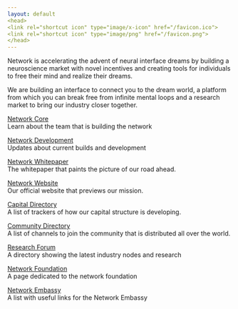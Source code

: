 ```yaml
---
layout: default
<head>
<link rel="shortcut icon" type="image/x-icon" href="/favicon.ico">
<link rel="shortcut icon" type="image/png" href="/favicon.png">
</head>
---
```

Network is accelerating the advent of neural interface dreams by building a neuroscience market with novel incentives and creating tools for individuals to free their mind and realize their dreams.

We are building an interface to connect you to the dream world, a platform from which you can break free from infinite mental loops and a research market to bring our industry closer together.

<a href="https://network.com.de/core">Network Core</a>
<br>
Learn about the team that is building the network

<a href="https://network.com.de/dev">Network Development</a>
<br>
Updates about current builds and development 

<a href="https://network.com.de/network.pdf">Network Whitepaper</a>
<br>
The whitepaper that paints the picture of our road ahead.

<a href="https://network.fund">Network Website</a>
<br>
Our official website that previews our mission.

<a href="https://network.com.de/capital">Capital Directory</a>
<br>
A list of trackers of how our capital structure is developing.

<a href="https://network.com.de/community">Community Directory</a>
<br>
A list of channels to join the community that is distributed all over the world.

<a href="https://www.network.com.de">Research Forum</a>
<br>
A directory showing the latest industry nodes and research

<a href="https://www.network.com.de">Network Foundation</a>
<br>
A page dedicated to the network foundation

<a href="https://www.network.com.de">Network Embassy</a>
<br>
A list with useful links for the Network Embassy
